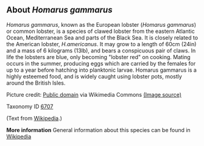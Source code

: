 **About *Homarus gammarus***
-------------------------
*Homarus gammarus*, known as the European lobster (*Homarus gammarus*) 
or common lobster, is a species of clawed lobster from the eastern 
Atlantic Ocean, Mediterranean Sea and parts of the Black Sea. It is 
closely related to the American lobster, *H.americanus*. It may grow to 
a length of 60cm (24in) and a mass of 6 kilograms (13lb), and bears 
a conspicuous pair of claws. In life the lobsters are blue, only 
becoming "lobster red" on cooking. Mating occurs in the summer, 
producing eggs which are carried by the females for up to a year 
before hatching into planktonic larvae. Homarus gammarus is a highly 
esteemed food, and is widely caught using lobster pots, mostly around 
the British Isles.

Picture credit: [Public domain](https://commons.wikimedia.org/wiki/Main_Page) via Wikimedia Commons [(Image source)](https://en.wikipedia.org/wiki/File:KreeftbijDenOsse.jpg)

Taxonomy ID [6707](https://www.uniprot.org/taxonomy/6707)

(Text from [Wikipedia](https://en.wikipedia.org/).)

**More information**
General information about this species can be found in [Wikipedia](https://en.wikipedia.org/wiki/Homarus_gammarus)
